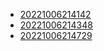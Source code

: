 - [20221006214142](/zet/20221006214142/README.md)
- [20221006214348](/zet/20221006214348/README.md)
- [20221006214729](/zet/20221006214729/README.md)
